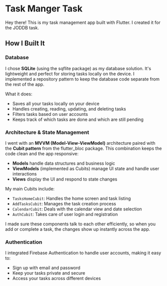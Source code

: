 # Task Manger Task

Hey there! This is my task management app built with Flutter. I created it for the JODDB task.

## How I Built It

### Database
I chose **SQLite** (using the sqflite package) as my database solution. It's lightweight and perfect for storing tasks locally on the device. I implemented a repository pattern to keep the database code separate from the rest of the app.

What it does:
- Saves all your tasks locally on your device
- Handles creating, reading, updating, and deleting tasks
- Filters tasks based on user accounts
- Keeps track of which tasks are done and which are still pending

### Architecture & State Management
I went with an **MVVM (Model-View-ViewModel)** architecture paired with the **Cubit pattern** from the flutter_bloc package. This combination keeps the code clean and the app responsive:

- **Models** handle data structures and business logic
- **ViewModels** (implemented as Cubits) manage UI state and handle user interactions
- **Views** display the UI and respond to state changes

My main Cubits include:
- `TasksHomeCubit`: Handles the home screen and task listing
- `AddTasksCubit`: Manages the task creation process
- `CalendarCubit`: Deals with the calendar view and date selection
- `AuthCubit`: Takes care of user login and registration

I made sure these components talk to each other efficiently, so when you add or complete a task, the changes show up instantly across the app.

### Authentication
I integrated Firebase Authentication to handle user accounts, making it easy to:
- Sign up with email and password
- Keep your tasks private and secure
- Access your tasks across different devices


